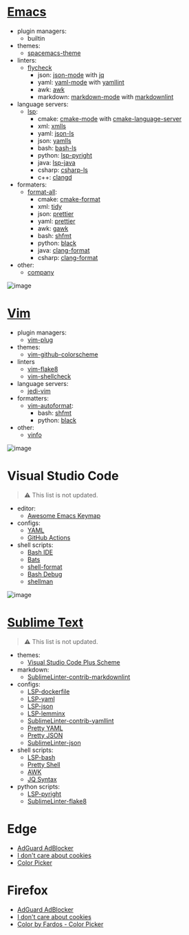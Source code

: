 # [Emacs](https://github.com/EmilySeville7cfg/personal-editor-configs/blob/main/Emacs/.emacs)

- plugin managers:
  - builtin
- themes:
  - [spacemacs-theme](https://github.com/nashamri/spacemacs-theme)
- linters:
  - [flycheck](https://melpa.org/#/flycheck)
    - json: [json-mode](https://melpa.org/#/json-mode) with [jq](https://manned.org/jq)
    - yaml: [yaml-mode](https://melpa.org/#/yaml-mode) with [yamllint](https://manned.org/yamllint)
    - awk: [awk](https://manned.org/awk)
    - markdown: [markdown-mode](https://melpa.org/#/markdown-mode) with [markdownlint](https://github.com/igorshubovych/markdownlint-cli)
- language servers:
  - [lsp](https://melpa.org/#/lsp-mode):
    - cmake: [cmake-mode](https://melpa.org/#/cmake-mode) with [cmake-language-server](https://github.com/regen100/cmake-language-server)
    - xml: [xmlls](https://emacs-lsp.github.io/lsp-mode/page/lsp-xml/)
    - yaml: [json-ls](https://emacs-lsp.github.io/lsp-mode/page/lsp-json/)
    - json: [yamlls](https://emacs-lsp.github.io/lsp-mode/page/lsp-yaml/)
    - bash: [bash-ls](https://emacs-lsp.github.io/lsp-mode/page/lsp-bash/)
    - python: [lsp-pyright](https://emacs-lsp.github.io/lsp-pyright/)
    - java: [lsp-java](https://emacs-lsp.github.io/lsp-java/)
    - csharp: [csharp-ls](https://emacs-lsp.github.io/lsp-mode/page/lsp-csharp-ls/)
    - с++: [clangd](https://emacs-lsp.github.io/lsp-mode/page/lsp-clangd/)
- formaters:
  - [format-all](https://melpa.org/#/format-all):
    - cmake: [cmake-format](https://github.com/cheshirekow/cmake_format)
    - xml: [tidy](http://www.html-tidy.org/)
    - json: [prettier](https://prettier.io/)
    - yaml: [prettier](https://prettier.io/)
    - awk: [gawk](https://manned.org/gawk)
    - bash: [shfmt](https://github.com/mvdan/sh)
    - python: [black](https://github.com/psf/black)
    - java: [clang-format](https://clang.llvm.org/docs/ClangFormat.html)
    - csharp: [clang-format](https://clang.llvm.org/docs/ClangFormat.html)
- other:
  - [company](https://melpa.org/#/company)

![image](https://user-images.githubusercontent.com/42812113/186402143-72798d5b-2635-4a18-aa0a-17eef789dc9e.png)

# [Vim](https://github.com/EmilySeville7cfg/personal-editor-configs/blob/main/Vim/.vimrc)

- plugin managers:
  - [vim-plug](https://github.com/junegunn/vim-plug)
- themes:
  - [vim-github-colorscheme](https://github.com/endel/vim-github-colorscheme)
- linters
  - [vim-flake8](https://github.com/nvie/vim-flake8)
  - [vim-shellcheck](https://github.com/itspriddle/vim-shellcheck)
- language servers:
  - [jedi-vim](https://github.com/davidhalter/jedi-vim)
- formatters:
  - [vim-autoformat](https://github.com/vim-autoformat/vim-autoformat):
    - bash: [shfmt](https://github.com/mvdan/sh)
    - python: [black](https://github.com/psf/black)
- other:
  - [vinfo](https://github.com/alx741/vinfo)

![image](https://user-images.githubusercontent.com/42812113/185938905-41f14091-839e-4e95-9cd6-af9073ed38af.png)

# Visual Studio Code

> ⚠️ This list is not updated.

- editor:
  - [Awesome Emacs Keymap](https://marketplace.visualstudio.com/items?itemName=tuttieee.emacs-mcx)
- configs:
  - [YAML](https://marketplace.visualstudio.com/items?itemName=redhat.vscode-yaml)
  - [GitHub Actions](https://marketplace.visualstudio.com/items?itemName=cschleiden.vscode-github-actions)
- shell scripts:
  - [Bash IDE](https://marketplace.visualstudio.com/items?itemName=mads-hartmann.bash-ide-vscode)
  - [Bats](https://marketplace.visualstudio.com/items?itemName=jetmartin.bats)
  - [shell-format](https://marketplace.visualstudio.com/items?itemName=foxundermoon.shell-format)
  - [Bash Debug](https://marketplace.visualstudio.com/items?itemName=foxundermoon.shell-format)
  - [shellman](https://marketplace.visualstudio.com/items?itemName=Remisa.shellman)

![image](https://user-images.githubusercontent.com/42812113/183316514-a9979ea9-aed8-4bd4-8698-7c53dd7fc6b6.png)

# [Sublime Text](https://github.com/EmilySeville7cfg/personal-editor-configs/tree/main/Sublime%20Text%203)

> ⚠️ This list is not updated.

- themes:
  - [Visual Studio Code Plus Scheme](https://github.com/vbasky/sublime-vscode-plus)
- markdown:
  - [SublimeLinter-contrib-markdownlint](https://github.com/jonlabelle/SublimeLinter-contrib-markdownlint)
- configs:
  - [LSP-dockerfile](https://github.com/sublimelsp/LSP-dockerfile)
  - [LSP-yaml](https://github.com/sublimelsp/LSP-yaml)
  - [LSP-json](https://github.com/sublimelsp/LSP-json)
  - [LSP-lemminx](https://github.com/sublimelsp/LSP-lemminx)
  - [SublimeLinter-contrib-yamllint](https://packagecontrol.io/packages/SublimeLinter-contrib-yamllint)
  - [Pretty YAML](https://github.com/aukaost/SublimePrettyYAML)
  - [Pretty JSON](https://github.com/dzhibas/SublimePrettyJson)
  - [SublimeLinter-json](https://github.com/SublimeLinter/SublimeLinter-json)
- shell scripts:
  - [LSP-bash](https://github.com/sublimelsp/LSP-bash)
  - [Pretty Shell](https://github.com/aerobounce/Sublime-Pretty-Shell)
  - [AWK](https://github.com/JohnNilsson/awk-sublime)
  - [JQ Syntax](https://github.com/zogwarg/SublimeJQ)
- python scripts:
  - [LSP-pyright](https://github.com/sublimelsp/LSP-pyright)
  - [SublimeLinter-flake8](https://github.com/SublimeLinter/SublimeLinter-flake8)

# Edge

- [AdGuard AdBlocker](https://microsoftedge.microsoft.com/addons/detail/adguard-adblocker/pdffkfellgipmhklpdmokmckkkfcopbh)
- [I don't care about cookies](https://microsoftedge.microsoft.com/addons/detail/i-dont-care-about-cookie/oholpbloipjbbhlhohaebmieiiieioal)
- [Color Picker](https://microsoftedge.microsoft.com/addons/detail/color-picker/hgfblglajhgcmkaafjcpgkndobacjnbf)

# Firefox

- [AdGuard AdBlocker](https://addons.mozilla.org/en-CA/firefox/addon/adguard-adblocker/?utm_source=addons.mozilla.org&utm_medium=referral&utm_content=search)
- [I don't care about cookies](https://addons.mozilla.org/en-CA/firefox/addon/i-dont-care-about-cookies/)
- [Color by Fardos - Color Picker](https://addons.mozilla.org/en-CA/firefox/addon/color-by-fardos-color-picker/?utm_source=addons.mozilla.org&utm_medium=referral&utm_content=search)


